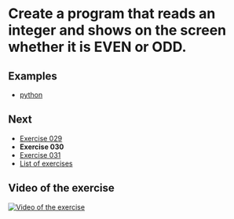 # Create a program that reads an integer and shows on the screen whether it is EVEN or ODD.

## Examples

- [python](python)

## Next

- [Exercise 029](../029)
- **Exercise 030**
- [Exercise 031](../031)
- [List of exercises](../)

## Video of the exercise

[![Video of the exercise](https://img.youtube.com/vi/4vFCzKuHOn4/maxresdefault.jpg)](https://youtu.be/4vFCzKuHOn4)
